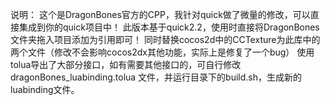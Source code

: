 说明：
这个是DragonBones官方的CPP，我针对quick做了微量的修改，可以直接集成到你的quick项目中！
此版本基于quick2.2，使用时直接将DragonBones文件夹拖入项目添加为引用即可！
同时替换cocos2d中的CCTexture为此库中的两个文件（修改不会影响cocos2dx其他功能，实际上是修复了一个bug）
使用tolua导出了大部分接口，如有需要其他接口的，可自行修改dragonBones_luabinding.tolua
文件，并运行目录下的build.sh，生成新的luabinding文件。
